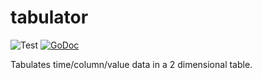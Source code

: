 # tabulator
![Test](https://github.com/clambin/go-common/workflows/Test/badge.svg)
[![GoDoc](https://pkg.go.dev/badge/github.com/clambin/go-common/tabulator?utm_source=godoc)](http://pkg.go.dev/github.com/clambin/go-common/tabulator)

Tabulates time/column/value data in a 2 dimensional table.
